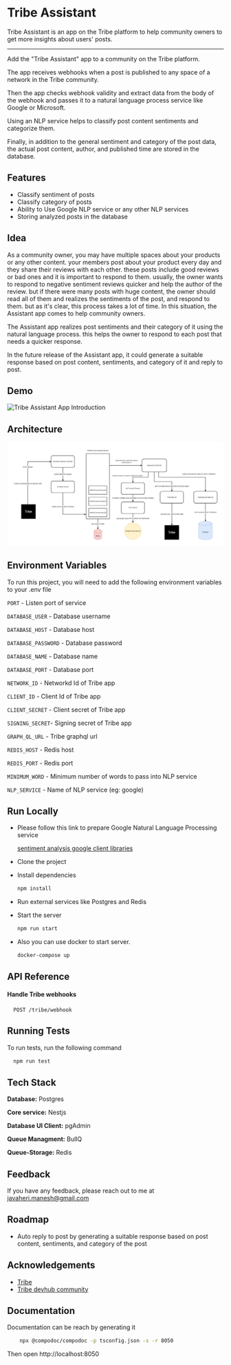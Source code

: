 
# Tribe Assistant

Tribe Assistant is an app on the Tribe platform to help community owners to get more insights about users' posts.


---

Add the "Tribe Assistant" app to a community on the Tribe platform.

The app receives webhooks when a post is published to any space of a network in the Tribe community.

Then the app checks webhook validity and extract data from the body of the webhook and passes it to a natural language process service like Google or Microsoft.

Using an NLP service helps to classify post content sentiments and categorize them.

Finally,  in addition to the general sentiment and category of the post data, the actual post content, author, and published time are stored in the database.

## Features

- Classify sentiment of posts
- Classify category of posts
- Ability to Use Google NLP service or any other NLP services
- Storing analyzed posts in the database


## Idea
As a community owner, you may have multiple spaces about your products or any other content. your members post about your product every day and they share their reviews with each other. these posts include good reviews or bad ones and it is important to respond to them.
usually, the owner wants to respond to negative sentiment reviews quicker and help the author of the review.
but if there were many posts with huge content, the owner should read all of them and realizes the sentiments of the post, and respond to them. but as it's clear, this process takes a lot of time.
In this situation, the Assistant app comes to help community owners.

The Assistant app realizes post sentiments and their category of it using the natural language process. this helps the owner to respond to each post that needs a quicker response.

In the future release of the Assistant app, it could generate a suitable response based on post content, sentiments, and category of it and reply to post.
## Demo

![Tribe Assistant App Introduction](https://www.youtube.com/watch?v=ruCnhlESUns)

## Architecture
![Architecture](https://github.com/aliirezaaa/tribe-assistant/blob/main/architecture.png?raw=true)
## Environment Variables

To run this project, you will need to add the following environment variables to your .env file

`PORT` - Listen port of service

`DATABASE_USER` - Database username

`DATABASE_HOST` - Database host

`DATABASE_PASSWORD` - Database password

`DATABASE_NAME` - Database name

`DATABASE_PORT` - Database port

`NETWORK_ID` - Networkd Id of Tribe app

`CLIENT_ID` - Client Id of Tribe app

`CLIENT_SECRET` - Client secret of Tribe app

`SIGNING_SECRET`- Signing secret of Tribe app

`GRAPH_QL_URL` - Tribe graphql url

`REDIS_HOST` - Redis host

`REDIS_PORT` - Redis port

`MINIMUM_WORD` - Minimum number of words to pass into NLP service

`NLP_SERVICE` - Name of NLP service (eg: google)

## Run Locally

- Please follow this link to prepare Google Natural Language Processing service
 
    [sentiment analysis google client libraries](https://cloud.google.com/natural-language/docs/sentiment-analysis-client-libraries)

 
- Clone the project

- Install dependencies

    ```bash
    npm install
    ```
- Run external services like Postgres and Redis


- Start the server

    ```bash
    npm run start
    ```

- Also you can use docker to start server. 
    ```bash
    docker-compose up
    ```


## API Reference

#### Handle Tribe webhooks

```http
  POST /tribe/webhook
```




## Running Tests

To run tests, run the following command

```bash
  npm run test
```


## Tech Stack

**Database:** Postgres

**Core service:** Nestjs

**Database UI Client:** pgAdmin

**Queue Managment:** BullQ

**Queue-Storage:** Redis



## Feedback

If you have any feedback, please reach out to me at javaheri.manesh@gmail.com


## Roadmap

- Auto reply to post by generating a suitable response based on post content, sentiments, and category of the post



## Acknowledgements

 - [Tribe](https://tribe.so/) 
 - [Tribe devhub community](https://community.tribe.so/devhub/)


## Documentation
Documentation can be reach by generating it
```bash
    npx @compodoc/compodoc -p tsconfig.json -s -r 8050
```
Then open http://localhost:8050
